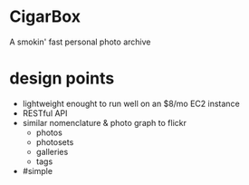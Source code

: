 CigarBox
========
A smokin' fast personal photo archive

# design points
* lightweight enought to run well on an $8/mo EC2 instance
* RESTful API
* similar nomenclature & photo graph to flickr
  - photos
  - photosets
  - galleries
  - tags
* #simple
